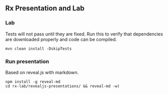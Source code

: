 ## Rx Presentation and Lab

### Lab

Tests will not pass until they are fixed.
Run this to verify that dependencies are downloaded properly and code can be compiled.

    mvn clean install -DskipTests


### Run presentation

Based on reveal.js with markdown. 

    npm install -g reveal-md
    cd rx-lab/revealjs-presentations/ && reveal-md -w)


    